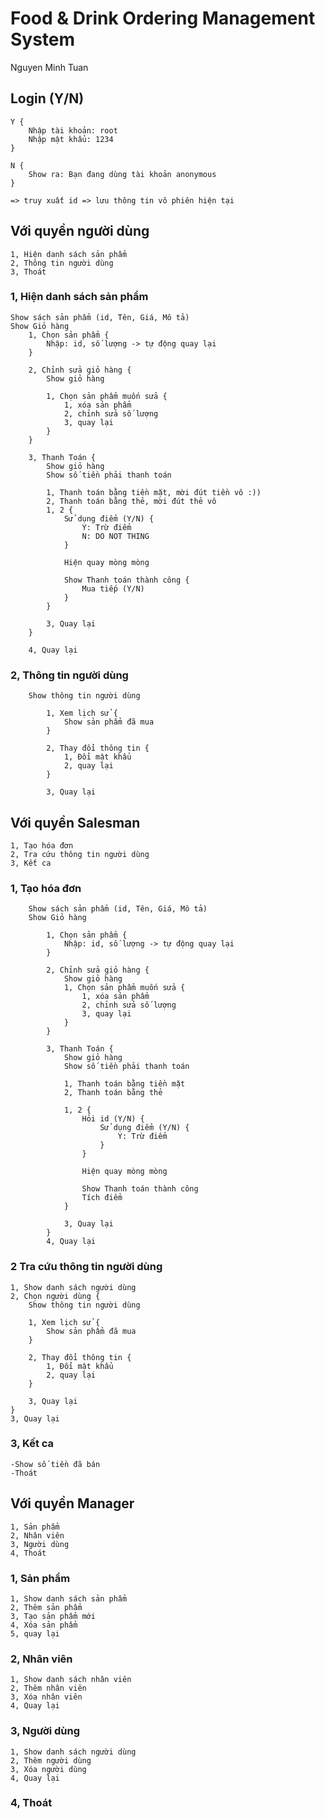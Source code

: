 # Food & Drink Ordering Management System

Nguyen Minh Tuan
## Login (Y/N)

    Y {
        Nhập tài khoản: root
        Nhập mật khẩu: 1234
    }

    N {
        Show ra: Bạn đang dùng tài khoản anonymous
    }

    => truy xuất id => lưu thông tin vô phiên hiện tại

## Với quyền người dùng

    1, Hiện danh sách sản phẩm
    2, Thông tin người dùng
    3, Thoát

### 1, Hiện danh sách sản phẩm

    Show sách sản phẩm (id, Tên, Giá, Mô tả)
    Show Giỏ hàng
        1, Chọn sản phẩm {
            Nhập: id, số lượng -> tự động quay lại
        }

        2, Chỉnh sửa giỏ hàng {
            Show giỏ hàng

            1, Chọn sản phẩm muốn sửa {
                1, xóa sản phẩm
                2, chỉnh sửa số lượng
                3, quay lại
            }
        }

        3, Thanh Toán {
            Show giỏ hàng
            Show số tiền phải thanh toán

            1, Thanh toán bằng tiền mặt, mời đút tiền vô :))
            2, Thanh toán bằng thẻ, mời đút thẻ vô
            1, 2 {
                Sử dụng điểm (Y/N) {
                    Y: Trừ điểm
                    N: DO NOT THING
                }

                Hiện quay mòng mòng

                Show Thanh toán thành công {
                    Mua tiếp (Y/N)
                }
            }

            3, Quay lại
        }

        4, Quay lại

### 2, Thông tin người dùng

        Show thông tin người dùng

            1, Xem lịch sử {
                Show sản phẩm đã mua
            }

            2, Thay đổi thông tin {
                1, Đổi mật khẩu
                2, quay lại
            }

            3, Quay lại

## Với quyền Salesman

    1, Tạo hóa đơn
    2, Tra cứu thông tin người dùng
    3, Kết ca

### 1, Tạo hóa đơn

        Show sách sản phẩm (id, Tên, Giá, Mô tả)
        Show Giỏ hàng

            1, Chọn sản phẩm {
                Nhập: id, số lượng -> tự động quay lại
            }

            2, Chỉnh sửa giỏ hàng {
                Show giỏ hàng
                1, Chọn sản phẩm muốn sửa {
                    1, xóa sản phẩm
                    2, chỉnh sửa số lượng
                    3, quay lại
                }
            }

            3, Thanh Toán {
                Show giỏ hàng
                Show số tiền phải thanh toán

                1, Thanh toán bằng tiền mặt
                2, Thanh toán bằng thẻ

                1, 2 {
                    Hỏi id (Y/N) {
                        Sử dụng điểm (Y/N) {
                            Y: Trừ điểm
                        }
                    }

                    Hiện quay mòng mòng

                    Show Thanh toán thành công
                    Tích điểm
                }

                3, Quay lại
            }
            4, Quay lại

### 2 Tra cứu thông tin người dùng

    1, Show danh sách người dùng
    2, Chọn người dùng {
        Show thông tin người dùng

        1, Xem lịch sử {
            Show sản phẩm đã mua
        }

        2, Thay đổi thông tin {
            1, Đổi mật khẩu
            2, quay lại
        }

        3, Quay lại
    }
    3, Quay lại

### 3, Kết ca

    -Show số tiền đã bán
    -Thoát

## Với quyền Manager

    1, Sản phẩm
    2, Nhân viên
    3, Người dùng
    4, Thoát

### 1, Sản phẩm

    1, Show danh sách sản phẩm
    2, Thêm sản phẩm
    3, Tạo sản phẩm mới
    4, Xóa sản phẩm
    5, quay lại

### 2, Nhân viên

    1, Show danh sách nhân viên
    2, Thêm nhân viên
    3, Xóa nhân viên
    4, Quay lại

### 3, Người dùng

    1, Show danh sách người dùng
    2, Thêm người dùng
    3, Xóa người dùng
    4, Quay lại

### 4, Thoát
